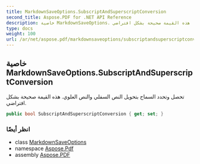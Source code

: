 ```yaml
---
title: MarkdownSaveOptions.SubscriptAndSuperscriptConversion
second_title: Aspose.PDF for .NET API Reference
description: خاصية MarkdownSaveOptions. تحصل وتحدد السماح بتحويل النص السفلي والنص العلوي. هذه القيمة صحيحة بشكل افتراضي
type: docs
weight: 100
url: /ar/net/aspose.pdf/markdownsaveoptions/subscriptandsuperscriptconversion/
---
```

## خاصية MarkdownSaveOptions.SubscriptAndSuperscriptConversion

تحصل وتحدد السماح بتحويل النص السفلي والنص العلوي. هذه القيمة صحيحة بشكل افتراضي.

```csharp
public bool SubscriptAndSuperscriptConversion { get; set; }
```

### انظر أيضًا

* class [MarkdownSaveOptions](../)
* namespace [Aspose.Pdf](../../../aspose.pdf/)
* assembly [Aspose.PDF](../../../)